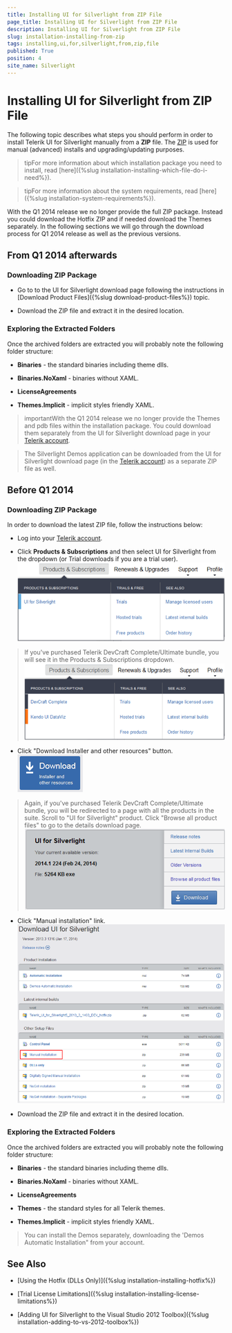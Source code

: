 ```yaml
---
title: Installing UI for Silverlight from ZIP File
page_title: Installing UI for Silverlight from ZIP File
description: Installing UI for Silverlight from ZIP File
slug: installation-installing-from-zip
tags: installing,ui,for,silverlight,from,zip,file
published: True
position: 4
site_name: Silverlight
---
```


# Installing UI for Silverlight from ZIP File

The following topic describes what steps you should perform in order to install Telerik UI for Silverlight manually from a __ZIP__ file. The [ZIP](http://en.wikipedia.org/wiki/ZIP_%28file_format%29) is used for manual (advanced) installs and upgrading/updating purposes.


      
>tipFor more information about which installation package you need to install, read [here]({%slug installation-installing-which-file-do-i-need%}).
        
>tipFor more information about the system requirements, read [here]({%slug installation-system-requirements%}).
    
	
	
With the Q1 2014 release we no longer provide the full ZIP package. Instead you could download the Hotfix ZIP and if needed download the Themes separately. In the following sections we will go through the download process for Q1 2014 release as well as the previous versions.

## From Q1 2014 afterwards

### Downloading ZIP Package

* Go to to the UI for Silverlight download page following the instructions in [Download Product Files]({%slug download-product-files%}) topic.
              
* Download the ZIP file and extract it in the desired location.

### Exploring the Extracted Folders

Once the archived folders are extracted you will probably note the following folder structure:

* __Binaries__ - the standard binaries including theme dlls.
             
* __Binaries.NoXaml__ - binaries without XAML.
              
* __LicenseAgreements__

* __Themes.Implicit__ - implicit styles friendly XAML.
              
>importantWith the Q1 2014 release we no longer provide the Themes and pdb files within the installation package. You could download them separately from the UI for Silverlight download page in your [Telerik account](http://www.telerik.com/account.aspx).
              
>The Silverlight Demos application can be downloaded from the UI for Silverlight download page (in the [Telerik account](http://www.telerik.com/account.aspx)) as a separate ZIP file as well.
              
## Before Q1 2014

### Downloading ZIP Package

In order to download the latest ZIP file, follow the instructions below:

* Log into your [Telerik account](http://www.telerik.com/account.aspx).     

* Click __Products  & Subscriptions__ and then select UI for Silverlight from the dropdown (or Trial downloads if you are a trial user).
![Common Installing FromMSIFiles 005](images/Common_InstallingFromMSIFiles_005.png)

>If you've purchased Telerik DevCraft Complete/Ultimate bundle, you will see it in the Products  & Subscriptions dropdown.
>![Common Installing FromMSIFiles 005 Ultimate](images/Common_InstallingFromMSIFiles_005_Ultimate.png)

* Click "Download Installer and other resources" button.![Common Installing Download Button](images/Common_Installing_Download_Button.png)

>Again, if you've purchased Telerik DevCraft Complete/Ultimate bundle, you will be redirected to a page with all the products in the suite.
>Scroll to "UI for Silverlight" product. Click "Browse all product files" to go to the details download page.
>![Common Installing FromMSIFiles 009](images/Common_InstallingFromMSIFiles_009.png)

* Click "Manual installation" link.![Common Installing FromZIPFile 030](images/Common_InstallingFromZIPFile_030.PNG)

* Download the ZIP file and extract it in the desired location.

### Exploring the Extracted Folders

Once the archived folders are extracted you will probably note the following folder structure:

* __Binaries__ - the standard binaries including theme dlls.              

* __Binaries.NoXaml__ - binaries without XAML.              

* __LicenseAgreements__

* __Themes__ - the standard styles for all Telerik themes.              

* __Themes.Implicit__ - implicit styles friendly XAML.              

>You can install the Demos separately, downloading the 'Demos Automatic Installation" from your account.

## See Also

 * [Using the Hotfix (DLLs Only)]({%slug installation-installing-hotfix%})

 * [Trial License Limitations]({%slug installation-installing-license-limitations%})

 * [Adding UI for Silverlight to the Visual Studio 2012 Toolbox]({%slug installation-adding-to-vs-2012-toolbox%})
